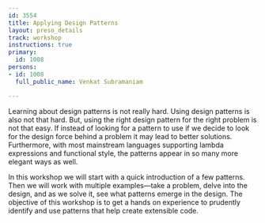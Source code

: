 ```yaml
---
id: 3554
title: Applying Design Patterns
layout: preso_details
track: workshop
instructions: true
primary:
  id: 1008
persons:
- id: 1008
  full_public_name: Venkat Subramaniam

---
```

Learning about design patterns is not really hard. Using design patterns is also not that hard. But, using the right design pattern for the right problem is not that easy. If instead of looking for a pattern to use if we decide to look for the design force behind a problem it may lead to better solutions. Furthermore, with most mainstream languages supporting lambda expressions and functional style, the patterns appear in so many more elegant ways as well.

In this workshop we will start with a quick introduction of a few patterns. Then we will work with multiple examples—take a problem, delve into the design, and as we solve it, see what patterns emerge in the design. The objective of this workshop is to get a hands on experience to prudently identify and use patterns that help create extensible code.
